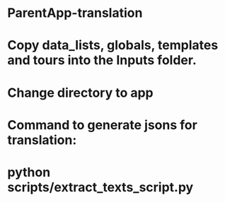 # ParentApp-translation

# Copy data_lists, globals, templates and tours into the Inputs folder. 

# Change directory to app

# Command to generate jsons for translation:
# python scripts/extract_texts_script.py